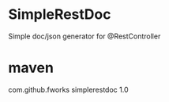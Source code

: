 # SimpleRestDoc
Simple doc/json generator for @RestController

maven
=============

  <dependency>
    <groupId>com.github.fworks</groupId>
    <artifactId>simplerestdoc</artifactId>
    <version>1.0</version>
  </dependency>
